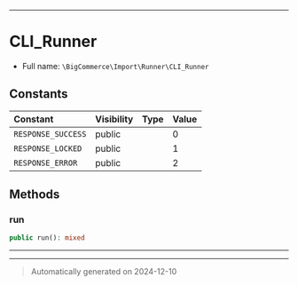 ***

# CLI_Runner





* Full name: `\BigCommerce\Import\Runner\CLI_Runner`


## Constants

| Constant | Visibility | Type | Value |
|:---------|:-----------|:-----|:------|
|`RESPONSE_SUCCESS`|public| |0|
|`RESPONSE_LOCKED`|public| |1|
|`RESPONSE_ERROR`|public| |2|


## Methods


### run



```php
public run(): mixed
```












***


***
> Automatically generated on 2024-12-10
